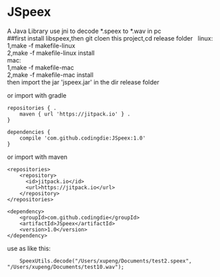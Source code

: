 # JSpeex
A Java Library use jni to decode *.speex to *.wav in pc   
##first install libspeex,then git cloen this project,cd release folder    
linux:  
1,make -f makefile-linux  
2,make -f makefile-linux install  
mac:  
1,make -f makefile-mac    
2,make -f makefile-mac install  
then import the jar 'jspeex.jar' in the dir release folder  

or import with gradle 
```
repositories { . 
    maven { url 'https://jitpack.io' } . 
} 

dependencies {
    compile 'com.github.codingdie:JSpeex:1.0'
}
```  
or import with maven  
```  
<repositories>
    <repository>
      <id>jitpack.io</id>
      <url>https://jitpack.io</url>
    </repository>
</repositories>  
  
<dependency>
    <groupId>com.github.codingdie</groupId>
    <artifactId>JSpeex</artifactId>
    <version>1.0</version>
</dependency>
``` 
use as like this:  
``` 
    SpeexUtils.decode("/Users/xupeng/Documents/test2.speex", "/Users/xupeng/Documents/test10.wav");
``` 
